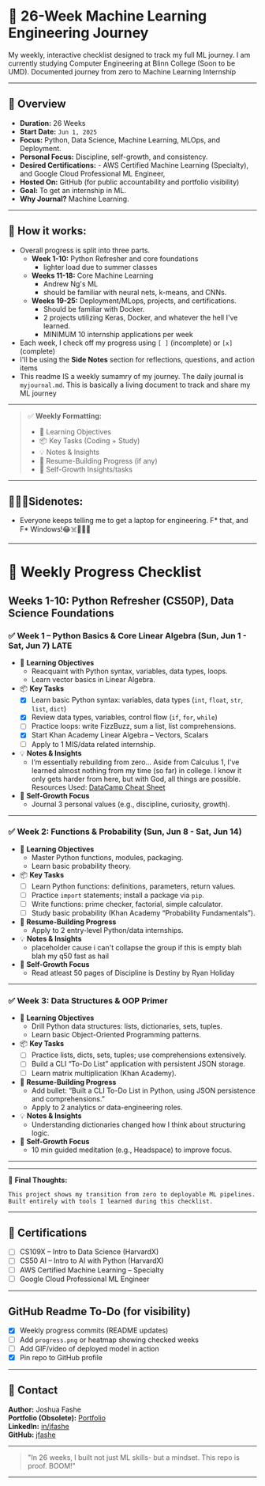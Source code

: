 # 📘 26-Week Machine Learning Engineering Journey

My weekly, interactive checklist designed to track my full ML journey. I am currently studying Computer Engineering at Blinn College (Soon to be UMD).
Documented journey from zero to Machine Learning Internship

---

## 🔰 Overview
- **Duration:** 26 Weeks
- **Start Date:** `Jun 1, 2025`
- **Focus:** Python, Data Science, Machine Learning, MLOps, and Deployment.
- **Personal Focus:** Discipline, self-growth, and consistency.
- **Desired Certifications:** - AWS Certified Machine Learning (Specialty), and Google Cloud Professional ML Engineer, 
- **Hosted On:** GitHub (for public accountability and portfolio visibility)
- **Goal:** To get an internship in ML.
- **Why Journal?** Machine Learning.

---

## 🧭 How it works:
- Overall progress is split into three parts.
    - **Week 1-10:** Python Refresher and core foundations
        - lighter load due to summer classes
    - **Weeks 11-18:** Core Machine Learning
        - Andrew Ng's ML
        - should be familiar with neural nets, k-means, and CNNs.
    - **Weeks 19-25:** Deployment/MLops, projects, and certifications.
        - Should be familiar with Docker.
        - 2 projects utilizing Keras, Docker, and whatever the hell I've learned.
        - MINIMUM 10 internship applications per week
- Each week, I check off my progress using `[ ]` (incomplete) or `[x]` (complete)
- I'll be using the **Side Notes** section for reflections, questions, and action items
- This readme IS a weekly sumamry of my journey. The daily journal is `myjournal.md`. This is basically a living document to track and share my ML journey

---
> ✅ **Weekly Formatting:**
> - 🎯 Learning Objectives
> - 📦 Key Tasks (Coding + Study)
> - 💡 Notes & Insights
> - 🧪 Resume-Building Progress (if any)
> - 🌱 Self-Growth Insights/tasks
---

## 👨🏾‍💻Sidenotes:
- Everyone keeps telling me to get a laptop for engineering. F* that, and F* Windows!😂☠️🙈🎶😏

---
# 📅 Weekly Progress Checklist
## Weeks 1-10: Python Refresher (CS50P), Data Science Foundations
### ✅ Week 1 – Python Basics & Core Linear Algebra (Sun, Jun 1 - Sat, Jun 7) **LATE**
- 🎯 **Learning Objectives**
  - Reacquaint with Python syntax, variables, data types, loops.
  - Learn vector basics in Linear Algebra.
- 📦 **Key Tasks**
  - [X] Learn basic Python syntax: variables, data types (`int`, `float`, `str`, `list`, `dict`)
  - [X] Review data types, variables, control flow (`if`, `for`, `while`)
  - [ ] Practice loops: write FizzBuzz, sum a list, list comprehensions.
  - [X] Start Khan Academy Linear Algebra – Vectors, Scalars
  - [ ] Apply to 1 MIS/data related internship.
- 💡 **Notes & Insights**
  - I’m essentially rebuilding from zero... Aside from Calculus 1, I've learned almost nothing from my time (so far) in college. I know it only gets harder from here, but with God, all things are possible. Resources Used: [DataCamp Cheat Sheet](https://www.datacamp.com/community/blog/python-cheat-sheet)
- 🌱 **Self-Growth Focus**
  - Journal 3 personal values (e.g., discipline, curiosity, growth).
---
### ✅ Week 2: Functions & Probability (Sun, Jun 8 - Sat, Jun 14)
- 🎯 **Learning Objectives**
  - Master Python functions, modules, packaging.
  - Learn basic probability theory.
- 📦 **Key Tasks**
  - [ ] Learn Python functions: definitions, parameters, return values.
  - [ ] Practice `import` statements; install a package via `pip`.
  - [ ] Write functions: prime checker, factorial, simple calculator.
  - [ ] Study basic probability (Khan Academy “Probability Fundamentals”).
- 🧪 **Resume-Building Progress**
  - Apply to 2 entry-level Python/data internships.
- 💡 **Notes & Insights**
  - placeholder cause i can't collapse the group if this is empty blah blah my q50 fast as hail
- 🌱 **Self-Growth Focus**
  - Read atleast 50 pages of Discipline is Destiny by Ryan Holiday
---
### ✅ Week 3: Data Structures & OOP Primer
- 🎯 **Learning Objectives**
  - Drill Python data structures: lists, dictionaries, sets, tuples.
  - Learn basic Object-Oriented Programming patterns.
- 📦 **Key Tasks**
  - [ ] Practice lists, dicts, sets, tuples; use comprehensions extensively.
  - [ ] Build a CLI “To-Do List” application with persistent JSON storage.
  - [ ] Learn matrix multiplication (Khan Academy).
- 🧪 **Resume-Building Progress**
  - Add bullet: “Built a CLI To-Do List in Python, using JSON persistence and comprehensions.”
  - Apply to 2 analytics or data-engineering roles.
- 💡 **Notes & Insights**
  - Understanding dictionaries changed how I think about structuring logic.
- 🌱 **Self-Growth Focus**
  - 10 min guided meditation (e.g., Headspace) to improve focus.
---

---

📝 **Final Thoughts:**
```
This project shows my transition from zero to deployable ML pipelines. Built entirely with tools I learned during this checklist.
```

---

## 📜 Certifications
- [ ] CS109X – Intro to Data Science (HarvardX)
- [ ] CS50 AI – Intro to AI with Python (HarvardX)
- [ ] AWS Certified Machine Learning – Specialty
- [ ] Google Cloud Professional ML Engineer

---

## GitHub Readme To-Do (for visibility)
- [X] Weekly progress commits (README updates)
- [ ] Add `progress.png` or heatmap showing checked weeks
- [ ] Add GIF/video of deployed model in action
- [X] Pin repo to GitHub profile

---

## 💬 Contact
**Author:** Joshua Fashe  
**Portfolio (Obsolete):** [Portfolio](https://joshuapersonalprofile.netlify.app/)  
**LinkedIn:** [in/jfashe](https://www.linkedin.com/in/jfashe)  
**GitHub:** [jfashe](https://github.com/jfashe)

---

> "In 26 weeks, I built not just ML skills- but a mindset. This repo is proof. BOOM!"

---
